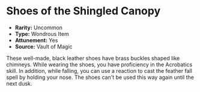# Shoes of the Shingled Canopy

- **Rarity:** Uncommon
- **Type:** Wondrous Item
- **Attunement:** Yes
- **Source:** Vault of Magic

These well-made, black leather shoes have brass buckles shaped like chimneys. While wearing the shoes, you have proficiency in the Acrobatics skill. In addition, while falling, you can use a reaction to cast the feather fall spell by holding your nose. The shoes can't be used this way again until the next dusk.
